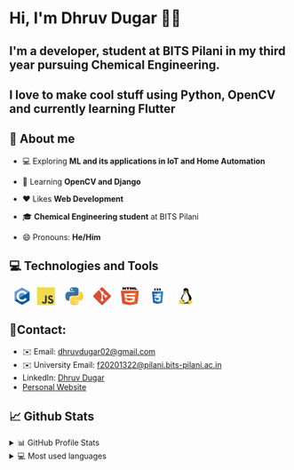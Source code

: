 # Hi, I'm Dhruv Dugar 🙋‍♂️

## I'm a developer, student at BITS Pilani in my third year pursuing Chemical Engineering.
## I love to make cool stuff using Python, OpenCV and currently learning Flutter 

## 📖 About me

- 💻 Exploring **ML and its applications in IoT and Home Automation**

- 🌱 Learning **OpenCV and Django**

- ❤️ Likes **Web Development**

- 🎓  **Chemical Engineering student** at BITS Pilani

- 😄 Pronouns: **He/Him**

## 💻 Technologies and Tools
<p align="left"> 
	<code> <img height="32" width="32" src="images/c.svg"/></code>
	<code> <img height="32" width="32" src="images/js.svg" /> </code>
	<code> <img height="32" width="32" src="images/python.svg" /> </code>
	<code> <img height="32" width="32" src="images/git.svg" /> </code>
	<code> <img height="32" width="32" src="images/html5.svg" /> </code>
	<code> <img height="32" width="32" src="images/css3.svg" /> </code>
	<code> <img height="32" width="32" src="images/linux.svg" /> </code>
</p> 


## 📱Contact:
- ✉️ Email: [dhruvdugar02@gmail.com](mailto:dhruvdugar02@gmail.com)  
- ✉️ University Email: [f20201322@pilani.bits-pilani.ac.in](mailto:f20201322@pilani.bits-pilani.ac.in)
- LinkedIn: [Dhruv Dugar](https://www.linkedin.com/in/dhruv-dugar-9748b1218/)
- [Personal Website](https://dhruv-dugar.github.io)



## 📈 Github Stats


<details>
  <summary>📊 GitHub Profile Stats</summary>
  <br/>
	<img alt="dhruv dugar's Github Stats" src="https://raw.githubusercontent.com/Dhruv-Dugar/github-stats/119b58c4cf3df7c1acd85874b2cb8045316e690c/generated/overview.svg#gh-dark-mode-only" />
</details>

<details> 
  <summary>💻 Most used languages</summary>
  <br/>
  <img alt="dhruv dugar's Top Languages" src="https://raw.githubusercontent.com/Dhruv-Dugar/github-stats/119b58c4cf3df7c1acd85874b2cb8045316e690c/generated/languages.svg#gh-dark-mode-only" />
  <br/>
</details>
